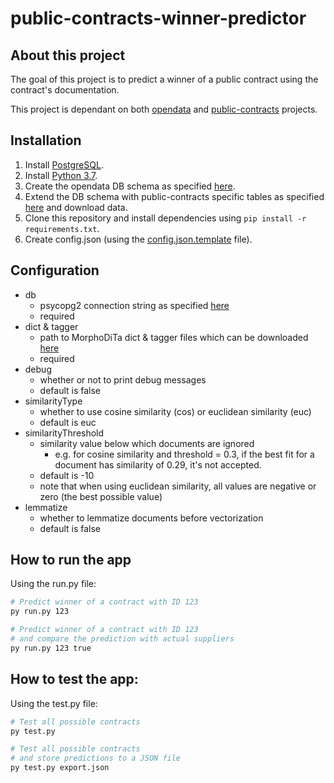 # public-contracts-winner-predictor

## About this project
The goal of this project is to predict a winner of a public contract using the contract's documentation.

This project is dependant on both [opendata](https://github.com/opendatalabcz/opendata) and [public-contracts](https://github.com/opendatalabcz/public-contracts) projects.

## Installation
1. Install [PostgreSQL](https://www.postgresql.org/).
2. Install [Python 3.7](https://www.python.org/).
3. Create the opendata DB schema as specified [here](https://github.com/opendatalabcz/opendata/blob/master/docs/install.md).
4. Extend the DB schema with public-contracts specific tables as specified [here](https://github.com/opendatalabcz/public-contracts) and download data.
5. Clone this repository and install dependencies using `pip install -r requirements.txt`.
6. Create config.json (using the [config.json.template](config.json.template) file).

## Configuration

- db
  - psycopg2 connection string as specified [here](http://initd.org/psycopg/docs/module.html)
  - required
- dict & tagger
  - path to MorphoDiTa dict & tagger files which can be downloaded [here](http://ufal.mff.cuni.cz/morphodita/users-manual#czech-morfflex-pdt)
  - required
- debug
  - whether or not to print debug messages
  - default is false
- similarityType
  - whether to use cosine similarity (cos) or euclidean similarity (euc)
  - default is euc
- similarityThreshold
  - similarity value below which documents are ignored
    - e.g. for cosine similarity and threshold = 0.3, if the best fit for a document has similarity of 0.29, it's not accepted.
  - default is -10
  - note that when using euclidean similarity, all values are negative or zero (the best possible value)
- lemmatize
  - whether to lemmatize documents before vectorization
  - default is false

## How to run the app
Using the run.py file:
```bash
# Predict winner of a contract with ID 123
py run.py 123

# Predict winner of a contract with ID 123
# and compare the prediction with actual suppliers
py run.py 123 true
```

## How to test the app:
Using the test.py file:
```bash
# Test all possible contracts
py test.py

# Test all possible contracts
# and store predictions to a JSON file
py test.py export.json
```
